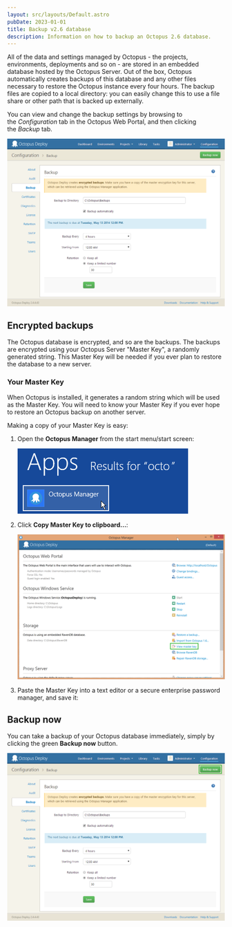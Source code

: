 ```yaml
---
layout: src/layouts/Default.astro
pubDate: 2023-01-01
title: Backup v2.6 database
description: Information on how to backup an Octopus 2.6 database.
---
```


All of the data and settings managed by Octopus - the projects, environments, deployments and so on - are stored in an embedded database hosted by the Octopus Server. Out of the box, Octopus automatically creates backups of this database and any other files necessary to restore the Octopus instance every four hours. The backup files are copied to a local directory: you can easily change this to use a file share or other path that is backed up externally.

You can view and change the backup settings by browsing to the *Configuration* tab in the Octopus Web Portal, and then clicking the *Backup* tab.

![](images/3277492.png "width=500")

## Encrypted backups

The Octopus database is encrypted, and so are the backups. The backups are encrypted using your Octopus Server "Master Key", a randomly generated string. This Master Key will be needed if you ever plan to restore the database to a new server.

### Your Master Key

When Octopus is installed, it generates a random string which will be used as the Master Key. You will need to know your Master Key if you ever hope to restore an Octopus backup on another server.

Making a copy of your Master Key is easy:

1. Open the **Octopus Manager** from the start menu/start screen:

   ![](images/3277161.png "width=500")

2. Click **Copy Master Key to clipboard...**:

   ![](images/3277158.png "width=500")

3. Paste the Master Key into a text editor or a secure enterprise password manager, and save it:

## Backup now

You can take a backup of your Octopus database immediately, simply by clicking the green **Backup now** button.

![](images/3277490.png "width=500")
